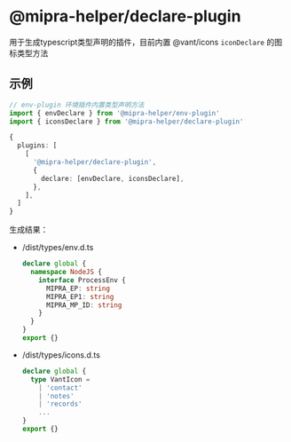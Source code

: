 # @mipra-helper/declare-plugin

用于生成typescript类型声明的插件，目前内置 @vant/icons `iconDeclare` 的图标类型方法

## 示例

```ts
// env-plugin 环境插件内置类型声明方法
import { envDeclare } from '@mipra-helper/env-plugin'
import { iconsDeclare } from '@mipra-helper/declare-plugin'

{
  plugins: [
    [
      '@mipra-helper/declare-plugin',
      {
        declare: [envDeclare, iconsDeclare],
      },
    ],
  ]
}
```

生成结果：

- /dist/types/env.d.ts

  ```ts
  declare global {
    namespace NodeJS {
      interface ProcessEnv {
        MIPRA_EP: string
        MIPRA_EP1: string
        MIPRA_MP_ID: string
      }
    }
  }
  export {}
  ```

- /dist/types/icons.d.ts

  ```ts
  declare global {
    type VantIcon =
      | 'contact'
      | 'notes'
      | 'records'
      ...
  }
  export {}
  ```
